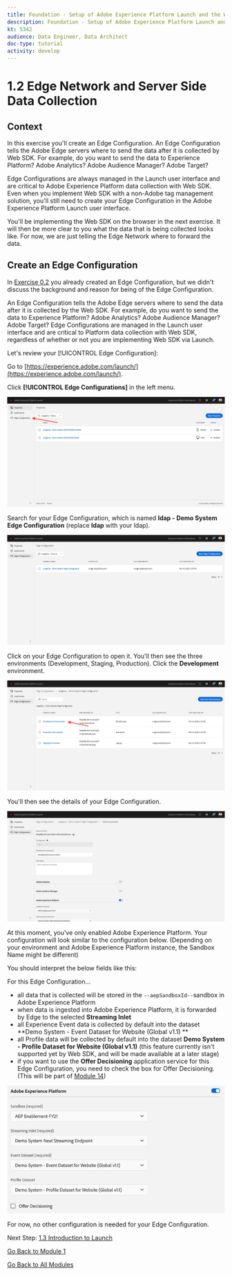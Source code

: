 ```yaml
---
title: Foundation - Setup of Adobe Experience Platform Launch and the Web SDK extension - The Edge Network - Server Side Data Collection
description: Foundation - Setup of Adobe Experience Platform Launch and the Web SDK extension - The Edge Network - Server Side Data Collection
kt: 5342
audience: Data Engineer, Data Architect
doc-type: tutorial
activity: develop
---
```


# 1.2 Edge Network and Server Side Data Collection

## Context

In this exercise you'll create an Edge Configuration. An Edge Configuration tells the Adobe Edge servers where to send the data after it is collected by Web SDK. For example, do you want to send the data to Experience Platform? Adobe Analytics? Adobe Audience Manager? Adobe Target? 

Edge Configurations are always managed in the Launch user interface and are critical to Adobe Experience Platform data collection with Web SDK. Even when you implement Web SDK with a non-Adobe tag management solution, you'll still need to create your Edge Configuration in the Adobe Experience Platform Launch user interface.

You'll be implementing the Web SDK on the browser in the next exercise. It will then be more clear to you what the data that is being collected looks like. For now, we are just telling the Edge Network where to forward the data.

## Create an Edge Configuration

In [Exercise 0.2](./../module0/ex2.md) you already created an Edge Configuration, but we didn't discuss the background and reason for being of the Edge Configuration. 

An Edge Configuration tells the Adobe Edge servers where to send the data after it is collected by the Web SDK. For example, do you want to send the data to Experience Platform? Adobe Analytics? Adobe Audience Manager? Adobe Target? Edge Configurations are managed in the Launch user interface and are critical to Platform data collection with Web SDK, regardless of whether or not you are implementing Web SDK via Launch.

Let's review your [!UICONTROL Edge Configuration]:

Go to [https://experience.adobe.com/launch/](https://experience.adobe.com/launch/).

Click **[!UICONTROL Edge Configurations]** in the left menu.

![Click Edge Configuration icon in the left navigation](./images/edgeconfig1.png)

Search for your Edge Configuration, which is named **ldap - Demo System Edge Configuration** (replace **ldap** with your ldap).

![Name the Edge Configuration and save](./images/edgeconfig2.png)

Click on your Edge Configuration to open it. You'll then see the three environments (Development, Staging, Production). Click the **Development** environment.

![Name the Edge Configuration and save](./images/edgeconfig3.png)

You'll then see the details of your Edge Configuration. 

![Name the Edge Configuration and save](./images/edgecfg1.png)

At this moment, you've only enabled Adobe Experience Platform. Your configuration will look similar to the configuration below. (Depending on your environment and Adobe Experience Platform instance, the Sandbox Name might be different)

You should interpret the below fields like this:

For this Edge Configuration...

- all data that is collected will be stored in the `--aepSandboxId--`sandbox in Adobe Experience Platform
- when data is ingested into Adobe Experience Platform, it is forwarded by Edge to the selected **Streaming Inlet**
- all Experience Event data is collected by default into the dataset **Demo System - Event Dataset for Website (Global v1.1) **
- all Profile data will be collected by default into the dataset **Demo System - Profile Dataset for Website (Global v1.1)** (this feature currently isn't supported yet by Web SDK, and will be made available at a later stage)
- if you want to use the **Offer Decisioning** application service for this Edge Configuration, you need to check the box for Offer Decisioning. (This will be part of [Module 14](./../module14/offer-decisioning.md))

![Name the Edge Configuration and save](./images/edgecfg2.png)

For now, no other configuration is needed for your Edge Configuration.

Next Step: [1.3 Introduction to Launch](./ex3.md)

[Go Back to Module 1](./data-ingestion-launch-web-sdk.md)

[Go Back to All Modules](./../../overview.md)
